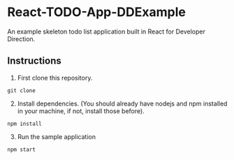 # React-TODO-App-DDExample
An example skeleton todo list application built in React for Developer Direction. 

## Instructions
1) First clone this repository. 

`git clone
`

2) Install dependencies. (You should already have nodejs and npm installed in your machine, if not, install those before).

`npm install
`

3) Run the sample application

`npm start
`
